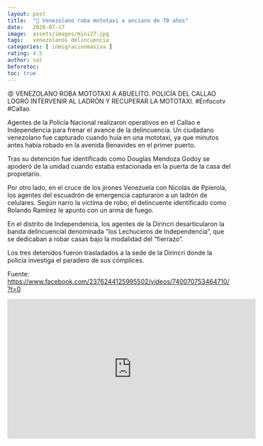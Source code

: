```yaml
---
layout: post
title:  "🔴 Venezolano roba mototaxi a anciano de 70 años"
date:   2020-07-17
image:  assets/images/mini27.jpg
tags:   venezolanos delincuencia
categories: [ inmigracionmasiva ]
rating: 4.5
author: sal
beforetoc:
toc: true
---
```

😡 VENEZOLANO ROBA MOTOTAXI A ABUELITO.
POLICÍA DEL CALLAO LOGRÓ INTERVENIR AL LADRÓN Y RECUPERAR LA MOTOTAXI.
#Enfocotv #Callao

Agentes de la Policía Nacional realizaron operativos en el Callao e Independencia para frenar el avance de la delincuencia. Un ciudadano venezolano fue capturado cuando huía en una mototaxi, ya que minutos antes había robado en la avenida Benavides en el primer puerto.

Tras su detención fue identificado como Douglas Mendoza Godoy se apoderó de la unidad cuando estaba estacionada en la puerta de la casa del propietario.

Por otro lado, en el cruce de los jirones Venezuela con Nicolás de Ppierola, los agentes del escuadrón de emergencia capturaron a un ladrón de celulares. Según narro la víctima de robo, el delincuente identificado como Rolando Ramírez le apunto con un arma de fuego.

En el distrito de Independencia, los agentes de la Dirincri desarticularon la banda delincuencial denominada “los Lechuceros de Independencia”, que se dedicaban a robar casas bajo la modalidad del “fierrazo”.

Los tres detenidos fueron trasladados a la sede de la Dirincri donde la policía investiga el paradero de sus cómplices.

Fuente:
https://www.facebook.com/2376244125995502/videos/740070753464710/?t=0

<iframe width="560" height="315" src="https://www.youtube.com/embed/tibvhel_z4c" frameborder="0" allow="accelerometer; autoplay; encrypted-media; gyroscope; picture-in-picture" allowfullscreen></iframe>
